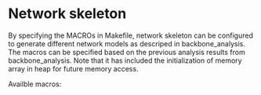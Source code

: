# Network skeleton

By specifying the MACROs in Makefile, network skeleton can be configured to generate different network models as descriped in backbone_analysis. The macros can be specified based on the previous analysis results from backbone_analysis. Note that it has included the initialization of memory array in heap for future memory access.

Availble macros:
